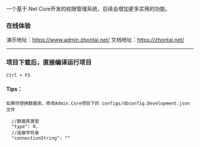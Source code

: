 ﻿
一个基于.Net Core开发的权限管理系统，后续会增加更多实用的功能。

### 在线体验
演示地址：https://www.admin.zhontai.net/
文档地址：https://zhontai.net/

*********************************************************
### 项目下载后，直接编译运行项目
```
Ctrl + F5
```

#### Tips：



```
如果你想换数据库，修改Admin.Core项目下的 configs/dbconfig.Development.json 文件

  //数据库类型
  "type": 0,
  //连接字符串
  "connectionString": ""

```
